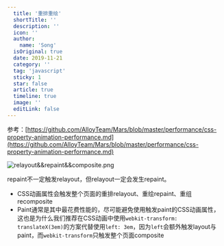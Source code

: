 ```yaml
---
  title: '重排重绘'
  shortTitle: ''
  description: ''
  icon: ''
  author:
    name: 'Song'
  isOriginal: true
  date: 2019-11-21
  category: ''
  tag: 'javascript'
  sticky: 1
  star: false
  article: true
  timeline: true
  image: ''
  editLink: false
---
```


  参考：[https://github.com/AlloyTeam/Mars/blob/master/performance/css-property-animation-performance.md](https://github.com/AlloyTeam/Mars/blob/master/performance/css-property-animation-performance.md)

![relayout&&repaint&&composite.png](https://cdn.nlark.com/yuque/0/2019/png/297368/1574304166487-08c0ee90-8778-465e-861b-ca07e18f10a4.png#align=left&display=inline&height=684&name=relayout%26%26repaint%26%26composite.png&originHeight=684&originWidth=872&size=18498&status=done&width=872)

repaint不一定触发relayout，但relayout一定会发生repaint。

- CSS动画属性会触发整个页面的重排relayout、重绘repaint、重组recomposite
- Paint通常是其中最花费性能的，尽可能避免使用触发paint的CSS动画属性，这也是为什么我们推荐在CSS动画中使用`webkit-transform: translateX(3em)`的方案代替使用`left: 3em`，因为`left`会额外触发layout与paint，而`webkit-transform`只触发整个页面composite
